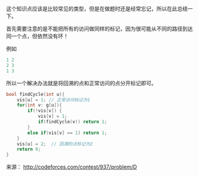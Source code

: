
这个知识点应该是比较常见的类型，但是在做题时还是经常忘记，所以在此总结一下。

首先需要注意的是不能把所有的访问做同样的标记，因为很可能从不同的路径到达同一个点，但依然没有环！

例如
``` c++
1 2
2 3
1 3
```

所以一个解决办法就是将回溯的点和正常访问的点分开标记即可。

``` c++
bool findCycle(int u){
    vis[u] = 1; // 正常访问标记为1
    for(int v: g[u]){
        if(!vis[v]) {
            vis[v] = 1;
            if(findCycle(v)) return 1;
        }
        else if(vis[v] == 1) return 1;
    }
    vis[u] = 2;  // 回溯的点标记为2
    return 0;
}
```

来源： http://codeforces.com/contest/937/problem/D
